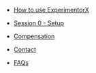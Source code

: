 <!-- For groups using shared Notebook -->
* [How to use ExperimentorX](howto.md)

* [Session 0 - Setup](session0.md)

<!-- * Task Description

  * [Overview](overview.md)
  * [Dataset](dataset.md)

* [Session 1 - Understanding](session1.md)

* [Session 2 - Cleaning](session2.md)

* [Session 3 - First Try](session3.md)

* [Session 4 - Advanced Prediction](session4.md)

* [Submission](submission.md) -->

* [Compensation](compensation.md)

* [Contact](contact.md)

* [FAQs](faqs.md)
